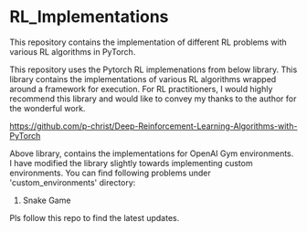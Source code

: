 # RL_Implementations
This repository contains the implementation of different RL problems with various RL algorithms in PyTorch. 

This repository uses the Pytorch RL implemenations from below library. This library contains the implementations of various RL
algorithms wrapped around a framework for execution. For RL practitioners, I would highly recommend this library and would like to 
convey my thanks to the author for the wonderful work.

https://github.com/p-christ/Deep-Reinforcement-Learning-Algorithms-with-PyTorch

Above library, contains the implementations for OpenAI Gym environments. I have modified the library slightly towards implementing
custom environments. You can find following problems under 'custom_environments' directory:

1. Snake Game

Pls follow this repo to find the latest updates.


